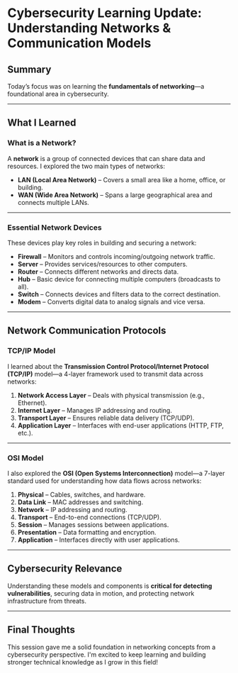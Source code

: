 # Cybersecurity Learning Update: Understanding Networks & Communication Models

## Summary
Today’s focus was on learning the **fundamentals of networking**—a foundational area in cybersecurity.

---

## What I Learned

### What is a Network?
A **network** is a group of connected devices that can share data and resources. I explored the two main types of networks:

- **LAN (Local Area Network)** – Covers a small area like a home, office, or building.
- **WAN (Wide Area Network)** – Spans a large geographical area and connects multiple LANs.

---

### Essential Network Devices
These devices play key roles in building and securing a network:

-  **Firewall** – Monitors and controls incoming/outgoing network traffic.
-  **Server** – Provides services/resources to other computers.
-  **Router** – Connects different networks and directs data.
-  **Hub** – Basic device for connecting multiple computers (broadcasts to all).
-  **Switch** – Connects devices and filters data to the correct destination.
-  **Modem** – Converts digital data to analog signals and vice versa.

---

##  Network Communication Protocols

###  TCP/IP Model
I learned about the **Transmission Control Protocol/Internet Protocol (TCP/IP)** model—a 4-layer framework used to transmit data across networks:

1. **Network Access Layer** – Deals with physical transmission (e.g., Ethernet).
2. **Internet Layer** – Manages IP addressing and routing.
3. **Transport Layer** – Ensures reliable data delivery (TCP/UDP).
4. **Application Layer** – Interfaces with end-user applications (HTTP, FTP, etc.).

---

### OSI Model
I also explored the **OSI (Open Systems Interconnection)** model—a 7-layer standard used for understanding how data flows across networks:

1. **Physical** – Cables, switches, and hardware.
2. **Data Link** – MAC addresses and switching.
3. **Network** – IP addressing and routing.
4. **Transport** – End-to-end connections (TCP/UDP).
5. **Session** – Manages sessions between applications.
6. **Presentation** – Data formatting and encryption.
7. **Application** – Interfaces directly with user applications.

---

## Cybersecurity Relevance

Understanding these models and components is **critical for detecting vulnerabilities**, securing data in motion, and protecting network infrastructure from threats.

---

## Final Thoughts

This session gave me a solid foundation in networking concepts from a cybersecurity perspective. I'm excited to keep learning and building stronger technical knowledge as I grow in this field!
